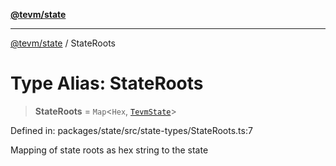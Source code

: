 [**@tevm/state**](../README.md)

***

[@tevm/state](../globals.md) / StateRoots

# Type Alias: StateRoots

> **StateRoots** = `Map`\<`Hex`, [`TevmState`](TevmState.md)\>

Defined in: packages/state/src/state-types/StateRoots.ts:7

Mapping of state roots as hex string to the state
